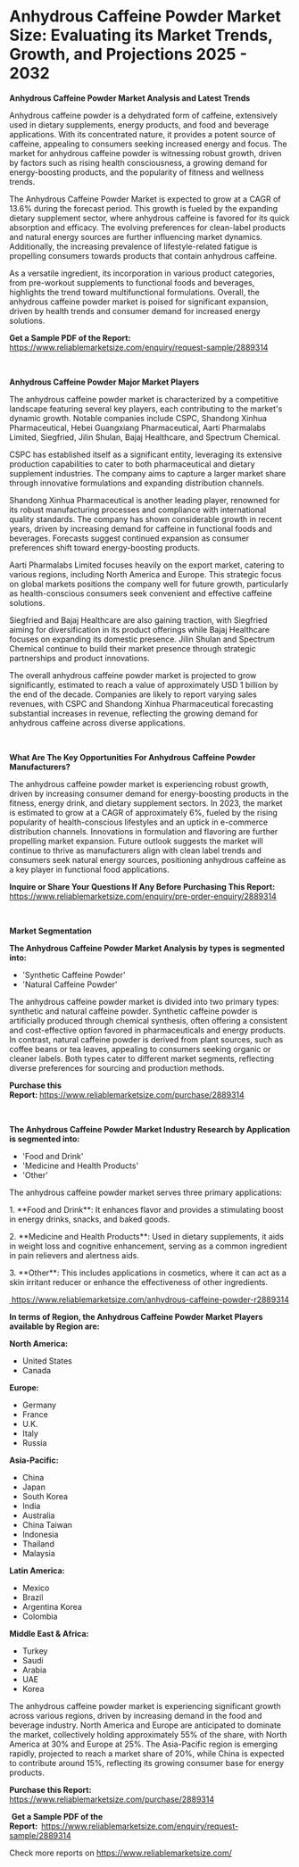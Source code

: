 <p><h1>Anhydrous Caffeine Powder Market Size: Evaluating its Market Trends, Growth, and Projections 2025 - 2032</h1></p><p><strong>Anhydrous Caffeine Powder Market Analysis and Latest Trends</strong></p>
<p><p>Anhydrous caffeine powder is a dehydrated form of caffeine, extensively used in dietary supplements, energy products, and food and beverage applications. With its concentrated nature, it provides a potent source of caffeine, appealing to consumers seeking increased energy and focus. The market for anhydrous caffeine powder is witnessing robust growth, driven by factors such as rising health consciousness, a growing demand for energy-boosting products, and the popularity of fitness and wellness trends.</p><p>The Anhydrous Caffeine Powder Market is expected to grow at a CAGR of 13.6% during the forecast period. This growth is fueled by the expanding dietary supplement sector, where anhydrous caffeine is favored for its quick absorption and efficacy. The evolving preferences for clean-label products and natural energy sources are further influencing market dynamics. Additionally, the increasing prevalence of lifestyle-related fatigue is propelling consumers towards products that contain anhydrous caffeine.</p><p>As a versatile ingredient, its incorporation in various product categories, from pre-workout supplements to functional foods and beverages, highlights the trend toward multifunctional formulations. Overall, the anhydrous caffeine powder market is poised for significant expansion, driven by health trends and consumer demand for increased energy solutions.</p></p>
<p><strong>Get a Sample PDF of the Report:&nbsp;</strong> <a href="https://www.reliablemarketsize.com/enquiry/request-sample/2889314?utm_campaign=3445&utm_medium=2&utm_source=Github&utm_content=ia&utm_term=14032025&utm_id=anhydrous-caffeine-powder">https://www.reliablemarketsize.com/enquiry/request-sample/2889314</a></p>
<p>&nbsp;</p>
<p><strong>Anhydrous Caffeine Powder Major Market Players</strong></p>
<p><p>The anhydrous caffeine powder market is characterized by a competitive landscape featuring several key players, each contributing to the market's dynamic growth. Notable companies include CSPC, Shandong Xinhua Pharmaceutical, Hebei Guangxiang Pharmaceutical, Aarti Pharmalabs Limited, Siegfried, Jilin Shulan, Bajaj Healthcare, and Spectrum Chemical.</p><p>CSPC has established itself as a significant entity, leveraging its extensive production capabilities to cater to both pharmaceutical and dietary supplement industries. The company aims to capture a larger market share through innovative formulations and expanding distribution channels.</p><p>Shandong Xinhua Pharmaceutical is another leading player, renowned for its robust manufacturing processes and compliance with international quality standards. The company has shown considerable growth in recent years, driven by increasing demand for caffeine in functional foods and beverages. Forecasts suggest continued expansion as consumer preferences shift toward energy-boosting products.</p><p>Aarti Pharmalabs Limited focuses heavily on the export market, catering to various regions, including North America and Europe. This strategic focus on global markets positions the company well for future growth, particularly as health-conscious consumers seek convenient and effective caffeine solutions.</p><p>Siegfried and Bajaj Healthcare are also gaining traction, with Siegfried aiming for diversification in its product offerings while Bajaj Healthcare focuses on expanding its domestic presence. Jilin Shulan and Spectrum Chemical continue to build their market presence through strategic partnerships and product innovations.</p><p>The overall anhydrous caffeine powder market is projected to grow significantly, estimated to reach a value of approximately USD 1 billion by the end of the decade. Companies are likely to report varying sales revenues, with CSPC and Shandong Xinhua Pharmaceutical forecasting substantial increases in revenue, reflecting the growing demand for anhydrous caffeine across diverse applications.</p></p>
<p>&nbsp;</p>
<p><strong>What Are The Key Opportunities For Anhydrous Caffeine Powder Manufacturers?</strong></p>
<p><p>The anhydrous caffeine powder market is experiencing robust growth, driven by increasing consumer demand for energy-boosting products in the fitness, energy drink, and dietary supplement sectors. In 2023, the market is estimated to grow at a CAGR of approximately 6%, fueled by the rising popularity of health-conscious lifestyles and an uptick in e-commerce distribution channels. Innovations in formulation and flavoring are further propelling market expansion. Future outlook suggests the market will continue to thrive as manufacturers align with clean label trends and consumers seek natural energy sources, positioning anhydrous caffeine as a key player in functional food applications.</p></p>
<p><strong>Inquire or Share Your Questions If Any Before Purchasing This Report:</strong> <a href="https://www.reliablemarketsize.com/enquiry/pre-order-enquiry/2889314?utm_campaign=3445&utm_medium=2&utm_source=Github&utm_content=ia&utm_term=14032025&utm_id=anhydrous-caffeine-powder">https://www.reliablemarketsize.com/enquiry/pre-order-enquiry/2889314</a></p>
<p>&nbsp;</p>
<p><strong>Market Segmentation</strong></p>
<p><strong>The Anhydrous Caffeine Powder Market Analysis by types is segmented into:</strong></p>
<p><ul><li>'Synthetic Caffeine Powder'</li><li>'Natural Caffeine Powder'</li></ul></p>
<p><p>The anhydrous caffeine powder market is divided into two primary types: synthetic and natural caffeine powder. Synthetic caffeine powder is artificially produced through chemical synthesis, often offering a consistent and cost-effective option favored in pharmaceuticals and energy products. In contrast, natural caffeine powder is derived from plant sources, such as coffee beans or tea leaves, appealing to consumers seeking organic or cleaner labels. Both types cater to different market segments, reflecting diverse preferences for sourcing and production methods.</p></p>
<p><strong>Purchase this Report:&nbsp;</strong><a href="https://www.reliablemarketsize.com/purchase/2889314?utm_campaign=3445&utm_medium=2&utm_source=Github&utm_content=ia&utm_term=14032025&utm_id=anhydrous-caffeine-powder">https://www.reliablemarketsize.com/purchase/2889314</a></p>
<p>&nbsp;</p>
<p><strong>The Anhydrous Caffeine Powder Market Industry Research by Application is segmented into:</strong></p>
<p><ul><li>'Food and Drink'</li><li>'Medicine and Health Products'</li><li>'Other'</li></ul></p>
<p><p>The anhydrous caffeine powder market serves three primary applications: </p><p>1. **Food and Drink**: It enhances flavor and provides a stimulating boost in energy drinks, snacks, and baked goods. </p><p>2. **Medicine and Health Products**: Used in dietary supplements, it aids in weight loss and cognitive enhancement, serving as a common ingredient in pain relievers and alertness aids. </p><p>3. **Other**: This includes applications in cosmetics, where it can act as a skin irritant reducer or enhance the effectiveness of other ingredients.</p></p>
<p><a href="https://www.reliablemarketsize.com/anhydrous-caffeine-powder-r2889314?utm_campaign=3445&utm_medium=2&utm_source=Github&utm_content=ia&utm_term=14032025&utm_id=anhydrous-caffeine-powder">&nbsp;https://www.reliablemarketsize.com/anhydrous-caffeine-powder-r2889314</a></p>
<p><strong>In terms of Region, the Anhydrous Caffeine Powder Market Players available by Region are:</strong></p>
<p>
    <p> <strong> North America: </strong>
        <ul>
            <li>United States</li>
            <li>Canada</li>
        </ul>
        </p> 
    <p> <strong> Europe: </strong>
        <ul>
            <li>Germany</li>
            <li>France</li>
            <li>U.K.</li>
            <li>Italy</li>
            <li>Russia</li>
        </ul>
        </p> 
    <p> <strong> Asia-Pacific: </strong>
        <ul>
            <li>China</li>
            <li>Japan</li>
            <li>South Korea</li>
            <li>India</li>
            <li>Australia</li>
            <li>China Taiwan</li>
            <li>Indonesia</li>
            <li>Thailand</li>
            <li>Malaysia</li>
        </ul>
        </p> 
    <p> <strong> Latin America: </strong>
        <ul>
            <li>Mexico</li>
            <li>Brazil</li>
            <li>Argentina Korea</li>
            <li>Colombia</li>
        </ul>
        </p> 
    <p> <strong> Middle East & Africa: </strong>
        <ul>
            <li>Turkey</li>
            <li>Saudi</li>
            <li>Arabia</li>
            <li>UAE</li>
            <li>Korea</li>
        </ul>
    </p>
    </p>
<p><p>The anhydrous caffeine powder market is experiencing significant growth across various regions, driven by increasing demand in the food and beverage industry. North America and Europe are anticipated to dominate the market, collectively holding approximately 55% of the share, with North America at 30% and Europe at 25%. The Asia-Pacific region is emerging rapidly, projected to reach a market share of 20%, while China is expected to contribute around 15%, reflecting its growing consumer base for energy products.</p></p>
<p><strong>Purchase this Report: </strong><a href="https://www.reliablemarketsize.com/purchase/2889314?utm_campaign=3445&utm_medium=2&utm_source=Github&utm_content=ia&utm_term=14032025&utm_id=anhydrous-caffeine-powder">https://www.reliablemarketsize.com/purchase/2889314</a></p>
<p>&nbsp;<strong>Get a Sample PDF of the Report:&nbsp;&nbsp;</strong><a href="https://www.reliablemarketsize.com/enquiry/request-sample/2889314?utm_campaign=3445&utm_medium=2&utm_source=Github&utm_content=ia&utm_term=14032025&utm_id=anhydrous-caffeine-powder">https://www.reliablemarketsize.com/enquiry/request-sample/2889314</a></p>
<p><strong></strong></p>
<p>Check more reports on <a href="https://www.reliablemarketsize.com/?utm_campaign=3445&utm_medium=2&utm_source=Github&utm_content=ia&utm_term=14032025&utm_id=anhydrous-caffeine-powder">https://www.reliablemarketsize.com/</a></p>